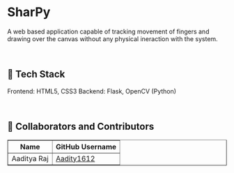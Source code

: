 # SharPy
A web based application capable of tracking movement of fingers and drawing over the canvas without any physical ineraction with the system.

<br>

## :abacus:	Tech Stack
Frontend: HTML5, CSS3
Backend: Flask, OpenCV (Python)

<br>

## :pushpin: Collaborators and Contributors

<table border="1">
<tr>
<th> Name </th>
<th> GitHub Username </th>
</tr>
<tr>
<td> Aaditya Raj </td>
<td> <a href="https://github.com/aaditya1612">Aadity1612</a> </td>
</tr>

</table>
